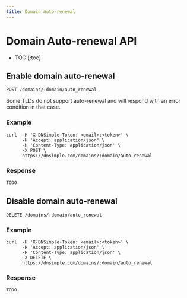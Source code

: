 ```yaml
---
title: Domain Auto-renewal
---
```


# Domain Auto-renewal API

* TOC
{:toc}


## Enable domain auto-renewal

    POST /domains/:domain/auto_renewal

Some TLDs do not support auto-renewal and will respond with an error condition in that case.

### Example

    curl  -H 'X-DNSimple-Token: <email>:<token>' \
          -H 'Accept: application/json' \
          -H 'Content-Type: application/json' \
          -X POST \
          https://dnsimple.com/domains/:domain/auto_renewal

### Response

~~~ js
TODO
~~~


## Disable domain auto-renewal

    DELETE /domains/:domain/auto_renewal

### Example

    curl  -H 'X-DNSimple-Token: <email>:<token>' \
          -H 'Accept: application/json' \
          -H 'Content-Type: application/json' \
          -X DELETE \
          https://dnsimple.com/domains/:domain/auto_renewal

### Response

~~~ js
TODO
~~~
